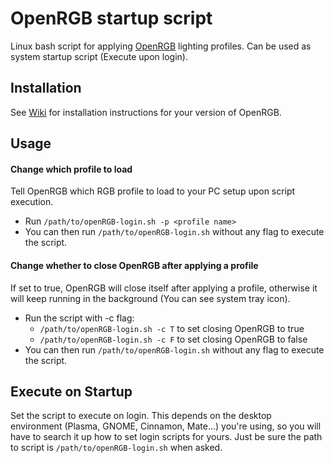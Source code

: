 # OpenRGB startup script
Linux bash script for applying [OpenRGB](https://openrgb.org/) lighting profiles. Can be used as system startup script (Execute upon login). 

## Installation
See [Wiki](https://github.com/JiayuanWen/openrgb-startup-script/wiki) for installation instructions for your version of OpenRGB.

## Usage
#### Change which profile to load
Tell OpenRGB which RGB profile to load to your PC setup upon script execution.
* Run ```/path/to/openRGB-login.sh -p <profile name>```
* You can then run `/path/to/openRGB-login.sh` without any flag to execute the script.

#### Change whether to close OpenRGB after applying a profile
If set to true, OpenRGB will close itself after applying a profile, otherwise it will keep running in the background (You can see system tray icon).
* Run the script with -c flag:
  *   ```/path/to/openRGB-login.sh -c T``` to set closing OpenRGB to true
  *   ```/path/to/openRGB-login.sh -c F``` to set closing OpenRGB to false
* You can then run `/path/to/openRGB-login.sh` without any flag to execute the script.

## Execute on Startup
Set the script to execute on login. 
This depends on the desktop environment (Plasma, GNOME, Cinnamon, Mate...) you're using, so you will have to search it up how to set login scripts for yours. 
Just be sure the path to script is ```/path/to/openRGB-login.sh``` when asked.
